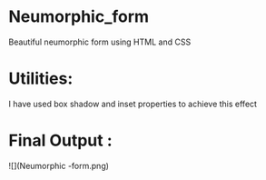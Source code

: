 # Neumorphic_form
Beautiful neumorphic form using HTML and CSS

# Utilities:
I have used box shadow and inset properties to achieve this effect

# Final Output : 
![](Neumorphic -form.png)
